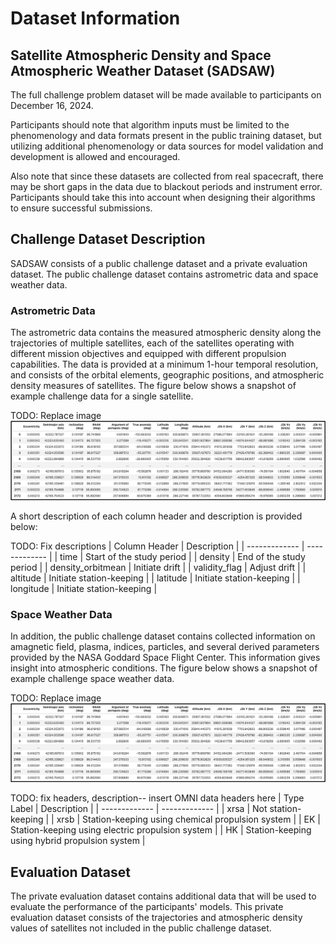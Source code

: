 # Dataset Information

## Satellite Atmospheric Density and Space Atmospheric Weather Dataset (SADSAW)

The full challenge problem dataset will be made available to participants on December 16, 2024.

Participants should note that algorithm inputs must be limited to the phenomenology and data formats present in the public training dataset, but utilizing additional phenomenology or data sources for model validation and development is allowed and encouraged. 

Also note that since these datasets are collected from real spacecraft, there may be short gaps in the data due to blackout periods and instrument error. Participants should take this into account when designing their algorithms to ensure successful submissions.

## Challenge Dataset Description

SADSAW consists of a public challenge dataset and a private evaluation dataset. The public challenge dataset contains astrometric data and space weather data. 

### Astrometric Data
The astrometric data contains the measured atmospheric density along the trajectories of multiple satellites, each of the satellites operating with different mission objectives and equipped with different propulsion capabilities. The data is provided at a minimum 1-hour temporal resolution, and consists of the orbital elements, geographic positions, and atmospheric density measures of satellites. The figure below shows a snapshot of example challenge data for a single satellite.

TODO: Replace image
![alt text](example_data.png)

A short description of each column header and description is provided below: 

TODO: Fix descriptions
| Column Header  | Description | 
| ------------- | ------------- | 
| time  | Start of the study period  | 
| density  | End of the study period  | 
| density_orbitmean  | Initiate drift  | 
| validity_flag  | Adjust drift  |
| altitude  | Initiate station-keeping  | 
| latitude  | Initiate station-keeping  | 
| longitude  | Initiate station-keeping  |


### Space Weather Data

In addition, the public challenge dataset contains collected information on amagnetic field, plasma, indices, particles, and several derived parameters provided by the NASA Goddard Space Flight Center. This information gives insight into atmospheric conditions. The figure below shows a snapshot of example challenge space weather data.

TODO: Replace image
![alt text](example_data.png)

TODO: fix headers, description-- insert OMNI data headers here
| Type Label  | Description |
| ------------- | ------------- |
| xrsa | Not station-keeping |
| xrsb | Station-keeping using chemical propulsion system |
| EK | Station-keeping using electric propulsion system |
| HK | Station-keeping using hybrid propulsion system |

## Evaluation Dataset 
The private evaluation dataset contains additional data that will be used to evaluate the performance of the participants' models. This private evaluation dataset consists of the trajectories and atmospheric density values of satellites not included in the public challenge dataset.

